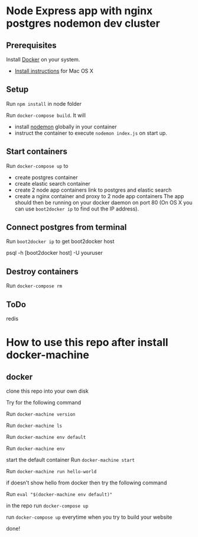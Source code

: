 # Node Express app with nginx postgres nodemon dev cluster

## Prerequisites

Install [Docker](https://www.docker.com/) on your system.

* [Install instructions](https://docs.docker.com/installation/mac/) for Mac OS X


## Setup

Run `npm install` in node folder

Run `docker-compose build`. It will

* install [nodemon](https://github.com/remy/nodemon) globally in your container
* instruct the container to execute `nodemon index.js` on start up.

## Start containers

Run `docker-compose up` to
* create postgres container  
* create elastic search container
* create 2 node app containers link to postgres and elastic search
* create a nginx container and proxy to 2 node app containers
The app should then be running on your docker daemon on port 80 (On OS X you can use `boot2docker ip` to find out the IP address).


## Connect postgres from terminal

Run `boot2docker ip` to get boot2docker host 

psql -h [boot2docker host] -U youruser


## Destroy containers

Run `docker-compose rm`




## ToDo
redis


# How to use this repo after install docker-machine

## docker

clone this repo into your own disk

Try for the following command

Run `docker-machine version` 

Run `docker-machine ls` 

Run `docker-machine env default`  

Run `docker-machine env`


start the default container  Run `docker-machine start` 

Run `docker-machine run hello-world` 

if doesn't show hello from docker then try the following command

Run `eval "$(docker-machine env default)"`

in the repo run `docker-compose up`

run `docker-compose up` everytime when you try to build your website

done!


